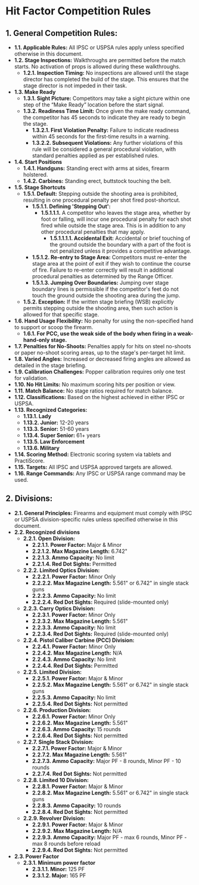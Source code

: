 # Hit Factor Competition Rules

## 1. General Competition Rules:
- **1.1. Applicable Rules:** All IPSC or USPSA rules apply unless specified otherwise in this document.
- **1.2. Stage Inspections:** Walkthroughs are permitted before the match starts. No activation of props is allowed during these walkthroughs.
  - **1.2.1. Inspection Timing:** No inspections are allowed until the stage director has completed the build of the stage. This ensures that the stage director is not impeded in their task.
- **1.3. Make Ready**
  - **1.3.1. Sight Picture:** Competitors may take a sight picture within one step of the “Make Ready” location before the start signal.
  - **1.3.2. Readiness Time Limit:** Once given the make ready command, the competitor has 45 seconds to indicate they are ready to begin the stage.
    - **1.3.2.1. First Violation Penalty:** Failure to indicate readiness within 45 seconds for the first-time results in a warning.
    - **1.3.2.2. Subsequent Violations:** Any further violations of this rule will be considered a general procedural violation, with standard penalties applied as per established rules.
- **1.4. Start Positions**
  - **1.4.1. Handguns:** Standing erect with arms at sides, firearm holstered.
  - **1.4.2. Carbines:** Standing erect, buttstock touching the belt.
- **1.5. Stage Shortcuts**
  - **1.5.1. Default:** Stepping outside the shooting area is prohibited, resulting in one procedural penalty per shot fired post-shortcut.
    - **1.5.1.1. Defining 'Stepping Out':**
      - **1.5.1.1.1.** A competitor who leaves the stage area, whether by foot or falling, will incur one procedural penalty for each shot fired while outside the stage area. This is in addition to any other procedural penalties that may apply.
        - **1.5.1.1.1.1. Accidental Exit:** Accidental or brief touching of the ground outside the boundary with a part of the foot is not penalized unless it provides a competitive advantage.
    - **1.5.1.2. Re-entry to Stage Area:** Competitors must re-enter the stage area at the point of exit if they wish to continue the course of fire. Failure to re-enter correctly will result in additional procedural penalties as determined by the Range Officer.
    - **1.5.1.3. Jumping Over Boundaries:** Jumping over stage boundary lines is permissible if the competitor's feet do not touch the ground outside the shooting area during the jump.
  - **1.5.2. Exception:** If the written stage briefing (WSB) explicitly permits stepping outside the shooting area, then such action is allowed for that specific stage.
- **1.6. Hand Usage Flexibility:** No penalty for using the non-specified hand to support or scoop the firearm.
  - **1.6.1. For PCC, use the weak side of the body when firing in a weak-hand-only stage.**
- **1.7. Penalties for No-Shoots:** Penalties apply for hits on steel no-shoots or paper no-shoot scoring areas, up to the stage's per-target hit limit.
- **1.8. Varied Angles:** Increased or decreased firing angles are allowed as detailed in the stage briefing.
- **1.9. Calibration Challenges:** Popper calibration requires only one test for validation.
- **1.10. No Hit Limits:** No maximum scoring hits per position or view.
- **1.11. Match Balance:** No stage ratios required for match balance.
- **1.12. Classifications:** Based on the highest achieved in either IPSC or USPSA.
- **1.13. Recognized Categories:**
  - **1.13.1. Lady**
  - **1.13.2. Junior:** 12-20 years
  - **1.13.3. Senior:** 51-60 years
  - **1.13.4. Super Senior:** 61+ years
  - **1.13.5. Law Enforcement**
  - **1.13.6. Military**
- **1.14. Scoring Method:** Electronic scoring system via tablets and PractiScore.
- **1.15. Targets:** All IPSC and USPSA approved targets are allowed.
- **1.16. Range Commands:** Any IPSC or USPSA range command may be used.

## 2. Divisions:
- **2.1. General Principles:** Firearms and equipment must comply with IPSC or USPSA division-specific rules unless specified otherwise in this document.
- **2.2. Recognized divisions**
  - **2.2.1. Open Division:** 
    - **2.2.1.1. Power Factor:** Major & Minor
    - **2.2.1.2. Max Magazine Length:** 6.742"
    - **2.2.1.3. Ammo Capacity:** No limit
    - **2.2.1.4. Red Dot Sights:** Permitted
  - **2.2.2. Limited Optics Division:**
    - **2.2.2.1. Power Factor:** Minor Only
    - **2.2.2.2. Max Magazine Length:** 5.561" or 6.742" in single stack guns
    - **2.2.2.3. Ammo Capacity:** No limit
    - **2.2.2.4. Red Dot Sights:** Required (slide-mounted only)
  - **2.2.3. Carry Optics Division:**
    - **2.2.3.1. Power Factor:** Minor Only
    - **2.2.3.2. Max Magazine Length:** 5.561"
    - **2.2.3.3. Ammo Capacity:** No limit
    - **2.2.3.4. Red Dot Sights:** Required (slide-mounted only)
  - **2.2.4. Pistol Caliber Carbine (PCC) Division:**
    - **2.2.4.1. Power Factor:** Minor Only
    - **2.2.4.2. Max Magazine Length:** N/A
    - **2.2.4.3. Ammo Capacity:** No limit
    - **2.2.4.4. Red Dot Sights:** Permitted
  - **2.2.5. Limited Division:**
    - **2.2.5.1. Power Factor:** Major & Minor
    - **2.2.5.2. Max Magazine Length:** 5.561" or 6.742" in single stack guns
    - **2.2.5.3. Ammo Capacity:** No limit
    - **2.2.5.4. Red Dot Sights:** Not permitted
  - **2.2.6. Production Division:**
    - **2.2.6.1. Power Factor:** Minor Only
    - **2.2.6.2. Max Magazine Length:** 5.561"
    - **2.2.6.3. Ammo Capacity:** 15 rounds
    - **2.2.6.4. Red Dot Sights:** Not permitted
  - **2.2.7. Single Stack Division:**
    - **2.2.7.1. Power Factor:** Major & Minor
    - **2.2.7.2. Max Magazine Length:** 5.561"
    - **2.2.7.3. Ammo Capacity:** Major PF - 8 rounds, Minor PF - 10 rounds
    - **2.2.7.4. Red Dot Sights:** Not permitted
  - **2.2.8. Limited 10 Division:**
    - **2.2.8.1. Power Factor:** Major & Minor
    - **2.2.8.2. Max Magazine Length:** 5.561" or 6.742" in single stack guns
    - **2.2.8.3. Ammo Capacity:** 10 rounds
    - **2.2.8.4. Red Dot Sights:** Not permitted
  - **2.2.9. Revolver Division:**
    - **2.2.9.1. Power Factor:** Major & Minor
    - **2.2.9.2. Max Magazine Length:** N/A
    - **2.2.9.3. Ammo Capacity:** Major PF - max 6 rounds, Minor PF - max 8 rounds before reload
    - **2.2.9.4. Red Dot Sights:** Not permitted
- **2.3. Power Factor**
  - **2.3.1. Minimum power factor**
    - **2.3.1.1. Minor:** 125 PF
    - **2.3.1.2. Major:** 165 PF